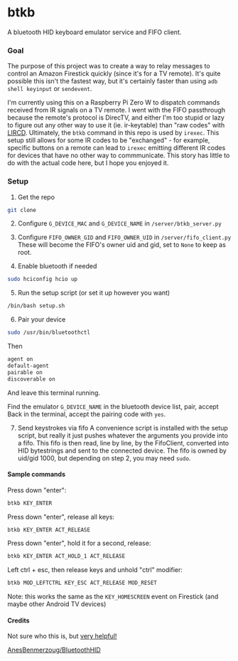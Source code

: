 # btkb

A bluetooth HID keyboard emulator service and FIFO client.

### Goal
The purpose of this project was to create a way to relay messages to control an Amazon Firestick quickly (since it's for a TV remote). It's quite possible this isn't the fastest way, but it's certainly faster than using `adb shell keyinput` or `sendevent`.

I'm currently using this on a Raspberry Pi Zero W to dispatch commands received from IR signals on a TV remote. I went with the FIFO passthrough because the remote's protocol is DirecTV, and either I'm too stupid or lazy to figure out any other way to use it (ie. ir-keytable) than "raw codes" with [LIRCD](https://www.lirc.org/html/lircd.html). Ultimately, the `btkb` command in this repo is used by `irexec`. This setup still allows for some IR codes to be "exchanged" - for example, specific buttons on a remote can lead to `irexec` emitting different IR codes for devices that have no other way to commmunicate. This story has little to do with the actual code here, but I hope you enjoyed it.


### Setup
1. Get the repo
```sh
git clone 
```

2. Configure `G_DEVICE_MAC` and `G_DEVICE_NAME` in `/server/btkb_server.py`

3. Configure `FIFO_OWNER_GID` and `FIFO_OWNER_UID` in `/server/fifo_client.py`
These will become the FIFO's owner uid and gid, set to `None` to keep as root.


4. Enable bluetooth if needed
```sh
sudo hciconfig hcio up
```

5. Run the setup script (or set it up however you want)
```sh
/bin/bash setup.sh
```

6. Pair your device
```sh
sudo /usr/bin/bluetoothctl
```
Then
```sh
agent on
default-agent
pairable on
discoverable on
```
And leave this terminal running.

Find the emulator `G_DEVICE_NAME` in the bluetooth device list, pair, accept
Back in the terminal, accept the pairing code with `yes`.

7. Send keystrokes via fifo
A convenience script is installed with the setup script, but really it just pushes whatever the arguments you provide into a fifo.
This fifo is then read, line by line, by the FifoClient, converted into HID bytestrings and sent to the connected device.
The fifo is owned by uid/gid 1000, but depending on step 2, you may need `sudo`.

#### Sample commands
Press down "enter":
```sh
btkb KEY_ENTER
```

Press down "enter", release all keys:
```sh
btkb KEY_ENTER ACT_RELEASE
```

Press down "enter", hold it for a second, release:
```sh
btkb KEY_ENTER ACT_HOLD_1 ACT_RELEASE
```

Left ctrl + esc, then release keys and unhold "ctrl" modifier:
```sh
btkb MOD_LEFTCTRL KEY_ESC ACT_RELEASE MOD_RESET
```
Note: this works the same as the `KEY_HOMESCREEN` event on Firestick (and maybe other Android TV devices)


#### Credits
Not sure who this is, but [very helpful!](http://yetanotherpointlesstechblog.blogspot.com/2016/04/emulating-bluetooth-keyboard-with.html)

[AnesBenmerzoug/BluetoothHID](https://github.com/AnesBenmerzoug/Bluetooth_HID)